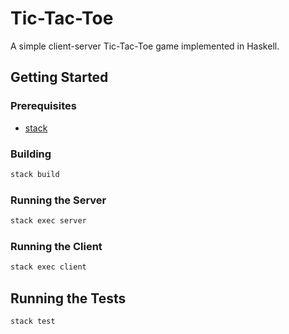 # Tic-Tac-Toe

A simple client-server Tic-Tac-Toe game implemented in Haskell.

## Getting Started

### Prerequisites

*   [stack](https://docs.haskellstack.org/en/stable/README/)

### Building

```bash
stack build
```

### Running the Server

```bash
stack exec server
```

### Running the Client

```bash
stack exec client
```

## Running the Tests

```bash
stack test
```
